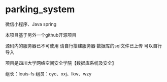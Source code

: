 # parking_system
微信小程序、Java spring

本项目基于另外一个github开源项目

源码内的服务器已不可使用 请自行搭建服务器 数据库的sql文件已上传 可以自行导入

项目是四川大学网络空间安全学院【数据库系统及安全】

组长：louis-fs  组员：oyc、xxj、lkw、wzy
